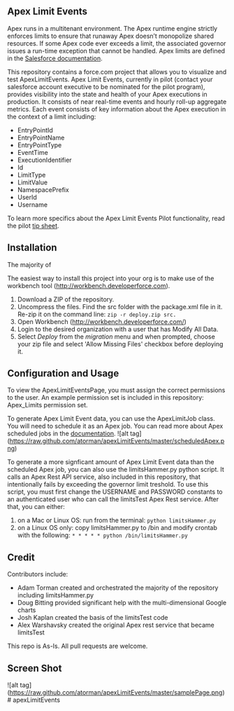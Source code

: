 ## Apex Limit Events

Apex runs in a multitenant environment. The Apex runtime engine strictly enforces limits to ensure that runaway Apex doesn’t monopolize shared resources. If some Apex code ever exceeds a limit, the associated governor issues a run-time exception that cannot be handled. Apex limits are defined in the [Salesforce documentation](https://developer.salesforce.com/docs/atlas.en-us.apexcode.meta/apexcode/apex_gov_limits.htm). 

This repository contains a force.com project that allows you to visualize and test ApexLimitEvents. Apex Limit Events, currently in pilot (contact your salesforce account executive to be nominated for the pilot program), provides visibility into the state and health of your Apex executions in production. It consists of near real-time events and hourly roll-up aggregate metrics. Each event consists of key information about the Apex execution in the context of a limit including:

* EntryPointId
* EntryPointName
* EntryPointType
* EventTime
* ExecutionIdentifier
* Id
* LimitType
* LimitValue
* NamespacePrefix
* UserId
* Username

To learn more specifics about the Apex Limit Events Pilot functionality, read the pilot [tip sheet](http://bit.ly/apexLimits).

## Installation

The majority of 

The easiest way to install this project into your org is to make use of the workbench tool (http://workbench.developerforce.com).  

1. Download a ZIP of the repository. 
2. Uncompress the files. Find the src folder with the package.xml file in it. Re-zip it on the command line: 
```zip -r deploy.zip src.```
3. Open Workbench (http://workbench.developerforce.com/) 
4. Login to the desired organization with a user that has Modify All Data.  
5. Select *Deploy* from the *migration* menu and when prompted, choose your zip file and select 'Allow Missing Files' checkbox before deploying it.

## Configuration and Usage

To view the ApexLimitEventsPage, you must assign the correct permissions to the user. An example permission set is included in this repository: Apex_Limits permission set.

To generate Apex Limit Event data, you can use the ApexLimitJob class. You will need to schedule it as an Apex job. You can read more about Apex scheduled jobs in the [documentation](https://help.salesforce.com/apex/HTViewHelpDoc?id=code_schedule_batch_apex.htm&language=en_US). ![alt tag] (https://raw.github.com/atorman/apexLimitEvents/master/scheduledApex.png)

To generate a more signficant amount of Apex Limit Event data than the scheduled Apex job, you can also use the limitsHammer.py python script. It calls an Apex Rest API service, also included in this repository, that intentionally fails by exceeding the governor limit treshold. To use this script, you must first change the USERNAME and PASSWORD constants to an authenticated user who can call the limitsTest Apex Rest service. After that, you can either:
1. on a Mac or Linux OS: run from the terminal: ```python limitsHammer.py```
2. on a Linux OS only: copy limitsHammer.py to /bin and modify crontab with the following: ```* * * * * python /bin/limitsHammer.py```

## Credit

Contributors include:

* Adam Torman created and orchestrated the majority of the repository including limitsHammer.py
* Doug Bitting provided significant help with the multi-dimensional Google charts
* Josh Kaplan created the basis of the limitsTest code
* Alex Warshavsky created the original Apex rest service that became limitsTest

This repo is As-Is. All pull requests are welcome.

## Screen Shot
![alt tag] (https://raw.github.com/atorman/apexLimitEvents/master/samplePage.png)# apexLimitEvents
